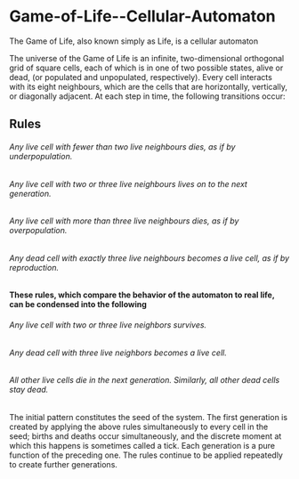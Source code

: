 # Game-of-Life--Cellular-Automaton
The Game of Life, also known simply as Life, is a cellular automaton

The universe of the Game of Life is an infinite, two-dimensional orthogonal grid of square cells, each of which is in one of two possible states, alive or dead, (or populated and unpopulated, respectively). Every cell interacts with its eight neighbours, which are the cells that are horizontally, vertically, or diagonally adjacent. At each step in time, the following transitions occur:

## Rules
###### Any live cell with fewer than two live neighbours dies, as if by underpopulation.
###### Any live cell with two or three live neighbours lives on to the next generation.
###### Any live cell with more than three live neighbours dies, as if by overpopulation.
###### Any dead cell with exactly three live neighbours becomes a live cell, as if by reproduction.

#### These rules, which compare the behavior of the automaton to real life, can be condensed into the following

###### Any live cell with two or three live neighbors survives.
###### Any dead cell with three live neighbors becomes a live cell.
###### All other live cells die in the next generation. Similarly, all other dead cells stay dead.

The initial pattern constitutes the seed of the system. The first generation is created by applying the above rules simultaneously to every cell in the seed; births and deaths occur simultaneously, and the discrete moment at which this happens is sometimes called a tick. Each generation is a pure function of the preceding one. The rules continue to be applied repeatedly to create further generations.
